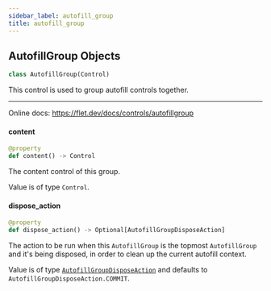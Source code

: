 ```yaml
---
sidebar_label: autofill_group
title: autofill_group
---
```


## AutofillGroup Objects

```python
class AutofillGroup(Control)
```

This control is used to group autofill controls together.

-----

Online docs: https://flet.dev/docs/controls/autofillgroup

#### content

```python
@property
def content() -> Control
```

The content control of this group.

Value is of type `Control`.

#### dispose\_action

```python
@property
def dispose_action() -> Optional[AutofillGroupDisposeAction]
```

The action to be run when this `AutofillGroup` is the topmost `AutofillGroup` and it&#x27;s being disposed, in order to clean
up the current autofill context.

Value is of type [`AutofillGroupDisposeAction`](/docs/reference/types/autofillgroupdisposeaction) and defaults
to `AutofillGroupDisposeAction.COMMIT`.


